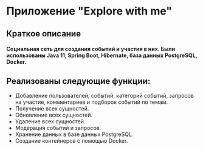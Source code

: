 # Приложение "Explore with me"

## Краткое описание

#### Социальная сеть для создания событий и участия в них. Были использованы Java 11, Spring Boot, Hibernate, база данных PostgreSQL, Docker.

## Реализованы следующие функции:
- Добавление пользователей, событий, категорий событий, запросов на участие, комментариев и подборок событий по темам.
- Получение всех сущностей.
- Обновление всех сущностей.
- Удаление всех сущностей.
- Модерация событий и запросов.
- Хранение данных в базе данных PostgreSQL.
- Создание контейнеров с помощью Docker.
